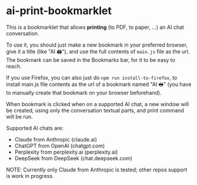# ai-print-bookmarklet

This is a bookmarklet that allows <b>printing</b> (to PDF, to paper, ...) an AI chat conversation.

To use it, you should just make a new bookmark in your preferred browser, give it a title (like "AI 🖨"), and use the full contents of `main.js` file as the url. The bookmark can be saved in the Bookmarks bar, for it to be easy to reach.

If you use Firefox, you can also just do `npm run install-to-firefox`, to install main.js file contents as the url of a bookmark named "AI 🖶" (you have to manually create that bookmark on your browser beforehand).

When bookmark is clicked when on a supported AI chat, a new window will be created, using only the conversation textual parts, and print command will be run.

Supported AI chats are:
 - Claude from Anthropic (claude.ai)
 - ChatGPT from OpenAI (chatgpt.com)
 - Perplexity from perplexity.ai (perplexity.ai)
 - DeepSeek from DeepSeek (chat.deepseek.com)

NOTE: Currently only Claude from Anthropic is tested; other repos support is work in progress.